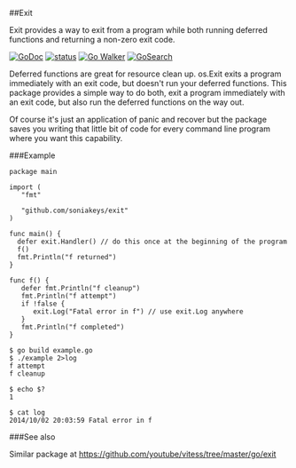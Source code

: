 ##Exit

Exit provides a way to exit from a program while both running deferred
functions and returning a non-zero exit code.

[![GoDoc](https://godoc.org/github.com/soniakeys/exit?status.svg)](https://godoc.org/github.com/soniakeys/exit) [![status](https://sourcegraph.com/api/repos/github.com/soniakeys/exit/.badges/status.png)](https://sourcegraph.com/github.com/soniakeys/exit) [![Go Walker](http://gowalker.org/api/v1/badge)](https://gowalker.org/github.com/soniakeys/exit) [![GoSearch](http://go-search.org/badge?id=github.com%2Fsoniakeys%2Fexit)](http://go-search.org/view?id=github.com%2Fsoniakeys%2Fexit)

Deferred functions are great for resource clean up.  os.Exit exits a program
immediately with an exit code, but doesn't run your deferred functions.
This package provides a simple way to do both, exit a program immediately
with an exit code, but also run the deferred functions on the way out.

Of course it's just an application of panic and recover but the package saves
you writing that little bit of code for every command line program where you
want this capability.

###Example

```
package main

import (
   "fmt"

   "github.com/soniakeys/exit"
)

func main() {
  defer exit.Handler() // do this once at the beginning of the program
  f()
  fmt.Println("f returned")
}

func f() {
   defer fmt.Println("f cleanup")
   fmt.Println("f attempt")
   if !false {
      exit.Log("Fatal error in f") // use exit.Log anywhere
   }
   fmt.Println("f completed")
}
```

```
$ go build example.go
$ ./example 2>log
f attempt
f cleanup

$ echo $?
1

$ cat log
2014/10/02 20:03:59 Fatal error in f
```

###See also

Similar package at https://github.com/youtube/vitess/tree/master/go/exit

